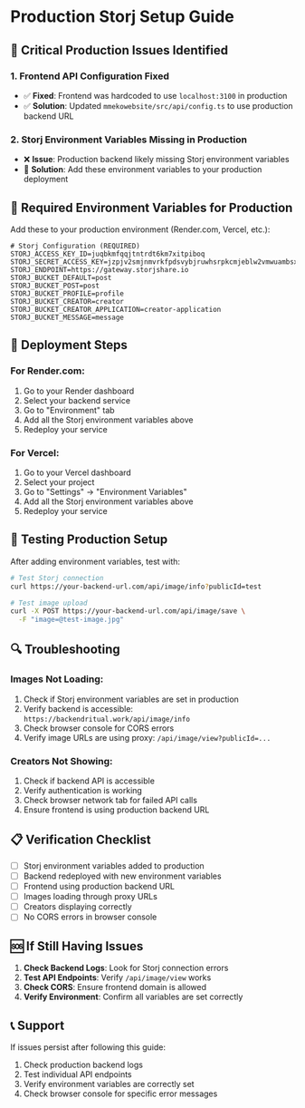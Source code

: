 # Production Storj Setup Guide

## 🚨 Critical Production Issues Identified

### 1. **Frontend API Configuration Fixed**
- ✅ **Fixed**: Frontend was hardcoded to use `localhost:3100` in production
- ✅ **Solution**: Updated `mmekowebsite/src/api/config.ts` to use production backend URL

### 2. **Storj Environment Variables Missing in Production**
- ❌ **Issue**: Production backend likely missing Storj environment variables
- 🔧 **Solution**: Add these environment variables to your production deployment

## 🔧 Required Environment Variables for Production

Add these to your production environment (Render.com, Vercel, etc.):

```env
# Storj Configuration (REQUIRED)
STORJ_ACCESS_KEY_ID=juqbkmfqqjtntrdt6km7xitpiboq
STORJ_SECRET_ACCESS_KEY=jzpjv2smjnmvrkfpdsvybjruwhsrpkcmjeblw2vmwuambsxpkcwna
STORJ_ENDPOINT=https://gateway.storjshare.io
STORJ_BUCKET_DEFAULT=post
STORJ_BUCKET_POST=post
STORJ_BUCKET_PROFILE=profile
STORJ_BUCKET_CREATOR=creator
STORJ_BUCKET_CREATOR_APPLICATION=creator-application
STORJ_BUCKET_MESSAGE=message
```

## 🚀 Deployment Steps

### For Render.com:
1. Go to your Render dashboard
2. Select your backend service
3. Go to "Environment" tab
4. Add all the Storj environment variables above
5. Redeploy your service

### For Vercel:
1. Go to your Vercel dashboard
2. Select your project
3. Go to "Settings" → "Environment Variables"
4. Add all the Storj environment variables above
5. Redeploy your service

## 🧪 Testing Production Setup

After adding environment variables, test with:

```bash
# Test Storj connection
curl https://your-backend-url.com/api/image/info?publicId=test

# Test image upload
curl -X POST https://your-backend-url.com/api/image/save \
  -F "image=@test-image.jpg"
```

## 🔍 Troubleshooting

### Images Not Loading:
1. Check if Storj environment variables are set in production
2. Verify backend is accessible: `https://backendritual.work/api/image/info`
3. Check browser console for CORS errors
4. Verify image URLs are using proxy: `/api/image/view?publicId=...`

### Creators Not Showing:
1. Check if backend API is accessible
2. Verify authentication is working
3. Check browser network tab for failed API calls
4. Ensure frontend is using production backend URL

## 📋 Verification Checklist

- [ ] Storj environment variables added to production
- [ ] Backend redeployed with new environment variables
- [ ] Frontend using production backend URL
- [ ] Images loading through proxy URLs
- [ ] Creators displaying correctly
- [ ] No CORS errors in browser console

## 🆘 If Still Having Issues

1. **Check Backend Logs**: Look for Storj connection errors
2. **Test API Endpoints**: Verify `/api/image/view` works
3. **Check CORS**: Ensure frontend domain is allowed
4. **Verify Environment**: Confirm all variables are set correctly

## 📞 Support

If issues persist after following this guide:
1. Check production backend logs
2. Test individual API endpoints
3. Verify environment variables are correctly set
4. Check browser console for specific error messages
